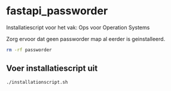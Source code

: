 # fastapi_passworder
Installatiescript voor het vak: Ops voor Operation Systems

Zorg ervoor dat geen passworder map al eerder is geinstalleerd.

```bash
rm -rf passworder
```

## Voer installatiescript uit
```bash
./installationscript.sh
```